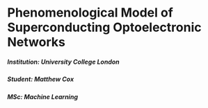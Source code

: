 # Phenomenological Model of Superconducting Optoelectronic Networks

##### **Institution**: University College London

##### **Student**: Matthew Cox

##### **MSc**: Machine Learning

